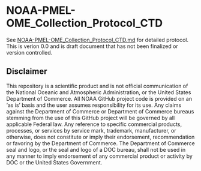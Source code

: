 # NOAA-PMEL-OME_Collection_Protocol_CTD

See [NOAA-PMEL-OME_Collection_Protocol_CTD.md](https://github.com/marinednadude/NOAA-PMEL-OME_Collection_Protocol_CTD_Draft/blob/main/NOAA-PMEL-OME_Collection_Protocol_CTD.md) for detailed protocol.  
This is verion 0.0 and is draft document that has not been finalized or version controlled.

## Disclaimer
This repository is a scientific product and is not official communication of the National Oceanic and Atmospheric Administration, or the United States Department of Commerce. All NOAA GitHub project code is provided on an ‘as is’ basis and the user assumes responsibility for its use. Any claims against the Department of Commerce or Department of Commerce bureaus stemming from the use of this GitHub project will be governed by all applicable Federal law. Any reference to specific commercial products, processes, or services by service mark, trademark, manufacturer, or otherwise, does not constitute or imply their endorsement, recommendation or favoring by the Department of Commerce. The Department of Commerce seal and logo, or the seal and logo of a DOC bureau, shall not be used in any manner to imply endorsement of any commercial product or activity by DOC or the United States Government.
